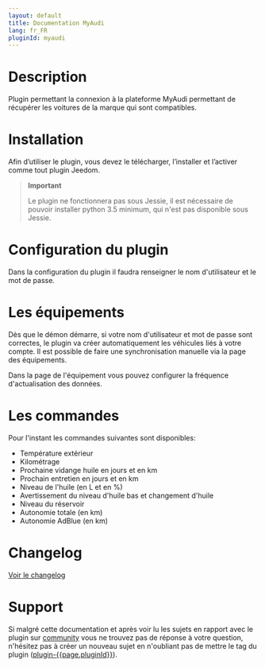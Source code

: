 ```yaml
---
layout: default
title: Documentation MyAudi
lang: fr_FR
pluginId: myaudi
---
```


# Description

Plugin permettant la connexion à la plateforme MyAudi permettant de récupérer les voitures de la marque qui sont compatibles.

# Installation

Afin d’utiliser le plugin, vous devez le télécharger, l’installer et l’activer comme tout plugin Jeedom.

> **Important**
>
> Le plugin ne fonctionnera pas sous Jessie, il est nécessaire de pouvoir installer python 3.5 minimum, qui n'est pas disponible sous Jessie.

# Configuration du plugin

Dans la configuration du plugin il faudra renseigner le nom d'utilisateur et le mot de passe.

# Les équipements

Dès que le démon démarre, si votre nom d'utilisateur et mot de passe sont correctes, le plugin va créer automatiquement les véhicules liés à votre compte.
Il est possible de faire une synchronisation manuelle via la page des équipements.

Dans la page de l'équipement vous pouvez configurer la fréquence d'actualisation des données.

# Les commandes

Pour l'instant les commandes suivantes sont disponibles:

- Température extérieur
- Kilométrage
- Prochaine vidange huile en jours et en km
- Prochain entretien en jours et en km
- Niveau de l'huile (en L et en %)
- Avertissement du niveau d'huile bas et changement d'huile
- Niveau du réservoir
- Autonomie totale (en km)
- Autonomie AdBlue (en km)

# Changelog

[Voir le changelog](./changelog)

# Support

Si malgré cette documentation et après voir lu les sujets en rapport avec le plugin sur [community]({{site.forum}}/tags/plugin-{{page.pluginId}}) vous ne trouvez pas de réponse à votre question, n'hésitez pas à créer un nouveau sujet en n'oubliant pas de mettre le tag du plugin ([plugin-{{page.pluginId}}]({{site.forum}}/tags/plugin-{{page.pluginId}})).
